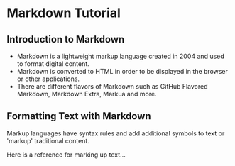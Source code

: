 # Markdown Tutorial

## Introduction to Markdown

- Markdown is a lightweight markup language created in 2004 and used to format digital content. 
- Markdown is converted to HTML in order to be displayed in the browser or other applications. 
- There are different flavors of Markdown such as GitHub Flavored Markdown, Markdown Extra, Markua and more.

## Formatting Text with Markdown

Markup languages have syntax rules and add additional symbols to text or 'markup' traditional content.

Here is a reference for marking up text...
